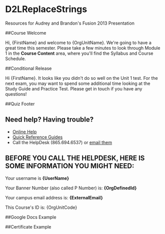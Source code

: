 D2LReplaceStrings
=================

Resources for Audrey and Brandon's Fusion 2013 Presentation

##Course Welcome

  <p>Hi, {FirstName} and welcome to {OrgUnitName}. We're going to have a great time this semester. Please take a few minutes to look through Module 1 in the <strong>Course Content</strong> area, where you'll find the Syllabus and Course Schedule.</p>
  
##Conditional Release

  Hi {FirstName}. It looks like you didn't do so well on the Unit 1 test. For the next exam, you may want to spend some additional time looking at the Study Guide and Practice Test. Please get in touch if you have any questions! 
  
##Quiz Footer

  <!-- Create a new custom widget and place the following code in the Content area -->

<h2>Need help? Having trouble?</h2>

<ul>
  <li><a href="/Shared/documentation/help.html?role={rolename}" target="_blank">Online Help</a></li>
	<li><a href="#">Quick Reference Guides</a></li>
	<li>Call the HelpDesk (865.694.6537) or <a href="#">email them</a></li>
</ul>


<h2>BEFORE YOU CALL THE HELPDESK, HERE IS SOME INFORMATION YOU MIGHT NEED:</h2>

<p>Your username is <strong>{UserName}</strong></p>

<p>Your Banner Number (also called P Number) is: <strong>{OrgDefinedId}</strong></p>

<p>Your campus email address is: <strong>{ExternalEmail}</strong></p>

<p>This Course's ID is: {OrgUnitCode}</p>

##Google Docs Example

##Certificate Example
